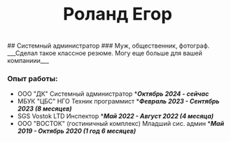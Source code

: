 
<center> <b> <p style="font-size: 40px;"> Роланд Егор </p> </b> </center>
## Системный администратор
### Муж, общественник, фотограф.
___Сделал такое классное резюме. Могу еще больше для вашей компаниии___

### Опыт работы:
- ООО "ДК" Системный администратор ****Октябрь 2024 - сейчас***
- МБУК "ЦБС" НГО Техник программист ****Февраль 2023 - Сентябрь 2023 (8 месяцев)***
- SGS Vostok LTD Инспектор ****Май 2022 - Август 2022 (4 месяца)***
- ООО "ВОСТОК" (гостиничный комплекс) Младший сис. админ ****Май 2019 - Октябрь 2020 (1 год 6 месяцев)***
